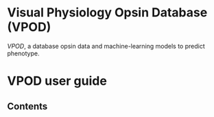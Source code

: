 # Visual Physiology Opsin Database (VPOD)
_VPOD_, a database opsin data and machine-learning models to predict phenotype.

# VPOD user guide #

## Contents ##

